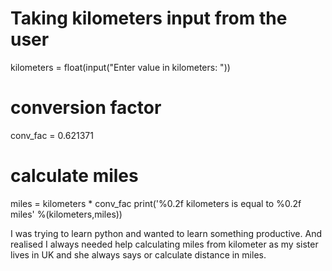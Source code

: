# Taking kilometers input from the user
kilometers = float(input("Enter value in kilometers: "))

# conversion factor
conv_fac = 0.621371

# calculate miles
miles = kilometers * conv_fac
print('%0.2f kilometers is equal to %0.2f miles' %(kilometers,miles))


I was trying to learn python and wanted to learn something productive. And realised I always needed help calculating miles from kilometer as my sister lives in UK and she always says or calculate distance in miles. 
